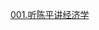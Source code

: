 [001.听陈平讲经济学](https://www.bilibili.com/video/BV1dJ411e75b/?spm_id_from=333.788.recommend_more_video.0)
